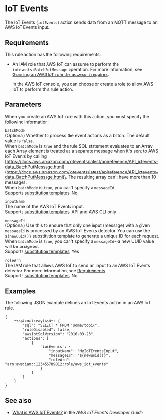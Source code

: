 # IoT Events<a name="iotevents-rule-action"></a>

The IoT Events \(`iotEvents`\) action sends data from an MQTT message to an AWS IoT Events input\. 

## Requirements<a name="iotevents-rule-action-requirements"></a>

This rule action has the following requirements:
+ An IAM role that AWS IoT can assume to perform the `iotevents:BatchPutMessage` operation\. For more information, see [Granting an AWS IoT rule the access it requires](iot-create-role.md)\.

  In the AWS IoT console, you can choose or create a role to allow AWS IoT to perform this rule action\.

## Parameters<a name="iotevents-rule-action-parameters"></a>

When you create an AWS IoT rule with this action, you must specify the following information:

`batchMode`  
\(Optional\) Whether to process the event actions as a batch\. The default value is `false`\.  
When `batchMode` is `true` and the rule SQL statement evaluates to an Array, each Array element is treated as a separate message when it's sent to AWS IoT Events by calling [https://docs.aws.amazon.com/iotevents/latest/apireference/API_iotevents-data_BatchPutMessage.html](https://docs.aws.amazon.com/iotevents/latest/apireference/API_iotevents-data_BatchPutMessage.html)\. The resulting array can't have more than 10 messages\.  
When `batchMode` is `true`, you can't specify a `messageId`\.   
Supports [substitution templates](iot-substitution-templates.md): No

`inputName`  
The name of the AWS IoT Events input\.  
Supports [substitution templates](iot-substitution-templates.md): API and AWS CLI only

`messageId`  
\(Optional\) Use this to ensure that only one input \(message\) with a given `messageId` is processed by an AWS IoT Events detector\. You can use the `${newuuid()}` substitution template to generate a unique ID for each request\.  
When `batchMode` is `true`, you can't specify a `messageId`\-\-a new UUID value will be assigned\.  
Supports [substitution templates](iot-substitution-templates.md): Yes

`roleArn`  
The IAM role that allows AWS IoT to send an input to an AWS IoT Events detector\. For more information, see [Requirements](#iotevents-rule-action-requirements)\.  
Supports [substitution templates](iot-substitution-templates.md): No

## Examples<a name="iotevents-rule-action-examples"></a>

The following JSON example defines an IoT Events action in an AWS IoT rule\.

```
{
    "topicRulePayload": {
        "sql": "SELECT * FROM 'some/topic",
        "ruleDisabled": false,
        "awsIotSqlVersion": "2016-03-23",
        "actions": [
            {
                "iotEvents": {
                    "inputName": "MyIoTEventsInput",
                    "messageId": "${newuuid()}",
                    "roleArn": "arn:aws:iam::123456789012:role/aws_iot_events"
                }
            }
        ]
    }
}
```

## See also<a name="iotevents-rule-action-see-also"></a>
+ [What is AWS IoT Events?](https://docs.aws.amazon.com/iotevents/latest/developerguide/) in the *AWS IoT Events Developer Guide*